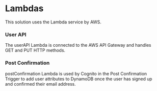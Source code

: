 # Lambdas
This solution uses the Lambda service by AWS.

### User API
The userAPI Lambda is connected to the AWS API Gateway and handles GET and PUT HTTP methods.

### Post Confirmation

postConfirmation Lambda is used by Cognito in the Post Confirmation Trigger to add user attributes to DynamoDB once the user has signed up
and confirmed their email address.
